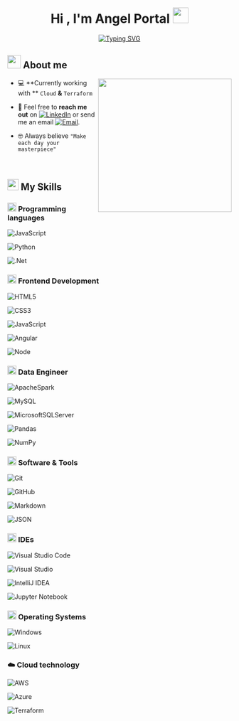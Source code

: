   

<!--h1 without bottom border-->
<h1  align="center"><b>Hi , I'm Angel Portal </b><img  src="https://media.giphy.com/media/hvRJCLFzcasrR4ia7z/giphy.gif"  width="35"></h1>


<div align="center"> 
<a href="https://git.io/typing-svg"><img src="https://readme-typing-svg.herokuapp.com?font=Fira+Code&pause=1000&center=true&vCenter=true&width=435&lines=Data+Engineer;Software+Developer;I+love+learning+new+things" alt="Typing SVG" /></a>
</div>
  
  

## <picture><img src = "https://github.com/7oSkaaa/7oSkaaa/blob/main/Images/about_me.gif?raw=true"  width = 30px></picture> About me

  

<picture>  <img  align="right"  src="https://img.freepik.com/free-vector/code-typing-concept-illustration_114360-3581.jpg?t=st=1736702681~exp=1736706281~hmac=12931d2c8475bfbe9c67e48257f08b2706be827c07d01f34560a6969a55eb7c3&w=826"  width = 300px></picture>

  
- :computer: **Currently working with ** `Cloud` **&** `Terraform`

- :email: Feel free to **reach me out** on [![LinkedIn](https://img.shields.io/badge/LinkedIn-0077B5?style=for-the-badge&logo=linkedin&logoColor=white)](https://www.linkedin.com/in/angelportal/) or send me an email [![Email](https://img.shields.io/badge/Microsoft_Outlook-0078D4?style=for-the-badge&logo=microsoft-outlook&logoColor=white)](mailto:portal_obregon@outlook.es).

- :nerd_face: Always believe `"Make each day your masterpiece"`

  

<br>

  

## <img src="https://media2.giphy.com/media/QssGEmpkyEOhBCb7e1/giphy.gif?cid=ecf05e47a0n3gi1bfqntqmob8g9aid1oyj2wr3ds3mg700bl&rid=giphy.gif" width ="25">  My Skills

  

### <picture>  <img src = "https://github.com/7oSkaaa/7oSkaaa/blob/main/Images/Programming_Languages.gif?raw=true"  width = 20px>  </picture> Programming languages

  

![JavaScript](https://img.shields.io/badge/JavaScript-F7DF1E?style=for-the-badge&logo=javascript&logoColor=white)

![Python](https://img.shields.io/badge/Python-14354C?style=for-the-badge&logo=python&logoColor=white)

![.Net](https://img.shields.io/badge/Java-ED8B00?style=for-the-badge&logo=openjdk&logoColor=white)

  

### <picture>  <img src = "https://github.com/7oSkaaa/7oSkaaa/blob/main/Images/Front_End.gif?raw=true"  width = 20px>  </picture> Frontend Development

  

![HTML5](https://img.shields.io/badge/HTML5-E34F26?style=for-the-badge&logo=html5&logoColor=white)

![CSS3](https://img.shields.io/badge/CSS3-1572B6?style=for-the-badge&logo=css3&logoColor=white)

![JavaScript](https://img.shields.io/badge/JavaScript-F7DF1E?style=for-the-badge&logo=javascript&logoColor=white)

![Angular](https://img.shields.io/badge/Angular-DD0031?style=for-the-badge&logo=angular&logoColor=white)

![Node](https://img.shields.io/badge/Node.js-43853D?style=for-the-badge&logo=node.js&logoColor=white)
  

### <picture>  <img src = "https://github.com/7oSkaaa/7oSkaaa/blob/main/Images/CP_PS.gif?raw=true"  width = 20px>  </picture> Data Engineer

  
![ApacheSpark](https://img.shields.io/badge/Apache%20Spark-FDEE21?style=flat-square&logo=apachespark&logoColor=black)

![MySQL](https://img.shields.io/badge/mysql-4479A1.svg?style=for-the-badge&logo=mysql&logoColor=white)

![MicrosoftSQLServer](https://img.shields.io/badge/Microsoft%20SQL%20Server-CC2927?style=for-the-badge&logo=microsoft%20sql%20server&logoColor=white)

![Pandas](https://img.shields.io/badge/pandas-%23150458.svg?style=for-the-badge&logo=pandas&logoColor=white)

![NumPy](https://img.shields.io/badge/numpy-%23013243.svg?style=for-the-badge&logo=numpy&logoColor=white)

### <picture>  <img src = "https://github.com/7oSkaaa/7oSkaaa/blob/main/Images/Software_Tools.gif?raw=true"  width = 20px>  </picture> Software & Tools

  

![Git](https://img.shields.io/badge/git-%23F05033.svg?style=for-the-badge&logo=git&logoColor=white)

![GitHub](https://img.shields.io/badge/github-%23121011.svg?style=for-the-badge&logo=github&logoColor=white)

![Markdown](https://img.shields.io/badge/Markdown-000000?style=for-the-badge&logo=markdown&logoColor=white)

![JSON](https://img.shields.io/badge/json-5E5C5C?style=for-the-badge&logo=json&logoColor=white)
  

### <picture>  <img src = "https://github.com/7oSkaaa/7oSkaaa/blob/main/Images/IDEs.gif?raw=true"  width = 20px>  </picture> IDEs

  

![Visual Studio Code](https://img.shields.io/badge/Visual_Studio_Code-0078D4?style=for-the-badge&logo=visual%20studio%20code&logoColor=white)

![Visual Studio](https://img.shields.io/badge/Visual_Studio-5C2D91?style=for-the-badge&logo=visual%20studio&logoColor=white)

![IntelliJ IDEA](https://img.shields.io/badge/IntelliJIDEA-000000.svg?style=for-the-badge&logo=intellij-idea&logoColor=white)

![Jupyter Notebook](https://img.shields.io/badge/jupyter-%23FA0F00.svg?style=for-the-badge&logo=jupyter&logoColor=white)
  
  

### <picture>  <img src = "https://github.com/7oSkaaa/7oSkaaa/blob/main/Images/OS.gif?raw=true"  width = 20px>  </picture> Operating Systems

  

![Windows](https://img.shields.io/badge/Windows-0078D6?style=for-the-badge&logo=windows&logoColor=white)

![Linux](https://img.shields.io/badge/Linux-FCC624?style=for-the-badge&logo=linux&logoColor=black)


### :cloud:  Cloud technology

![AWS](https://img.shields.io/badge/AWS-%23FF9900.svg?style=for-the-badge&logo=amazon-aws&logoColor=white)

![Azure](https://img.shields.io/badge/azure-%230072C6.svg?style=for-the-badge&logo=microsoftazure&logoColor=white)

![Terraform](https://img.shields.io/badge/terraform-%235835CC.svg?style=for-the-badge&logo=terraform&logoColor=white)